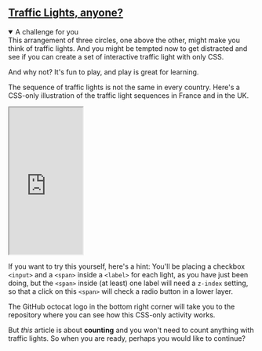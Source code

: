 <!-- Traffic Lights -->
<section
  id="traffic-lights"
  aria-labelledby="traffic-lights"
  data-item="Traffic Lights"
>
  <h2><a href="#traffic-lights">Traffic Lights, anyone?</a></h2>

<details class="challenge" open>
<summary>A challenge for you</summary>
This arrangement of three circles, one above the other, might make you think of traffic lights. And you might be tempted now to get distracted and see if you can create a set of interactive traffic light with only CSS. 

And why not? It's fun to play, and play is great for learning.

The sequence of traffic lights is not the same in every country. Here's a CSS-only illustration of the traffic light sequences in France and in the UK.

<iframe
  id="iframe-traffic-lights"
  title="Traffic Lights"
  width="150"
  height="300"
  src="https://merncraft.github.io/traffic-lights/">
</iframe>

If you want to try this yourself, here's a hint: You'll be placing a checkbox `<input>` and a `<span>` inside a `<label>` for each light, as you have just been doing, but the `<span>` inside (at least) one label will need a `z-index` setting, so that a click on this `<span>` will check a radio button in a lower layer.

The GitHub octocat logo in the bottom right corner will take you to the repository where you can see how this CSS-only activity works.

But _this_ article is about **counting** and you won't need to count anything with traffic lights. So when you are ready, perhaps you would like to continue?

</details>

</section>